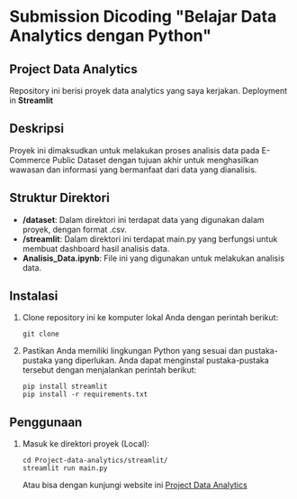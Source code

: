 # Submission Dicoding "Belajar Data Analytics dengan Python"

## Project Data Analytics

Repository ini berisi proyek data analytics yang saya kerjakan. Deployment in **Streamlit**

## Deskripsi

Proyek ini dimaksudkan untuk melakukan proses analisis data pada E-Commerce Public Dataset dengan tujuan akhir untuk menghasilkan wawasan dan informasi yang bermanfaat dari data yang dianalisis.

## Struktur Direktori

- **/dataset**: Dalam direktori ini terdapat data yang digunakan dalam proyek, dengan format .csv.
- **/streamlit**: Dalam direktori ini terdapat main.py yang berfungsi untuk membuat dashboard hasil analisis data.
- **Analisis_Data.ipynb**: File ini yang digunakan untuk melakukan analisis data.

## Instalasi

1. Clone repository ini ke komputer lokal Anda dengan perintah berikut:

   ```shell
   git clone 
   ```

2. Pastikan Anda memiliki lingkungan Python yang sesuai dan pustaka-pustaka yang diperlukan. Anda dapat menginstal pustaka-pustaka tersebut dengan menjalankan perintah berikut:

    ```shell
    pip install streamlit
    pip install -r requirements.txt
    ```

## Penggunaan
1. Masuk ke direktori proyek (Local):

    ```shell
    cd Project-data-analytics/streamlit/
    streamlit run main.py
    ```
    Atau bisa dengan kunjungi website ini [Project Data Analytics](https://e-commerce-submission.streamlit.app/)
